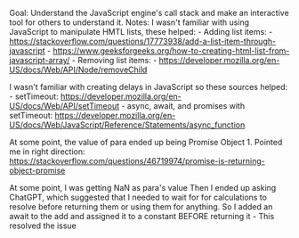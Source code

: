 Goal: Understand the JavaScript engine's call stack and make an interactive tool for others to understand it.
Notes:
I wasn't familiar with using JavaScript to manipulate HMTL lists, these helped:
    - Adding list items:
        - https://stackoverflow.com/questions/17773938/add-a-list-item-through-javascript 
        - https://www.geeksforgeeks.org/how-to-creating-html-list-from-javascript-array/ 
    - Removing list items:
        - https://developer.mozilla.org/en-US/docs/Web/API/Node/removeChild 

I wasn't familiar with creating delays in JavaScript so these sources helped:
    - setTimeout: https://developer.mozilla.org/en-US/docs/Web/API/setTimeout 
    - async, await, and promises with setTimeout: https://developer.mozilla.org/en-US/docs/Web/JavaScript/Reference/Statements/async_function

At some point, the value of para ended up being Promise Object
    1. Pointed me in right direction: https://stackoverflow.com/questions/46719974/promise-is-returning-object-promise
    
At some point, I was getting NaN as para's value
    Then I ended up asking ChatGPT, which suggested that I needed to wait for 
    for calculations to resolve before returning them or using them for anything.
        So I added an await to the add and assigned it to a constant BEFORE returning it
            - This resolved the issue
